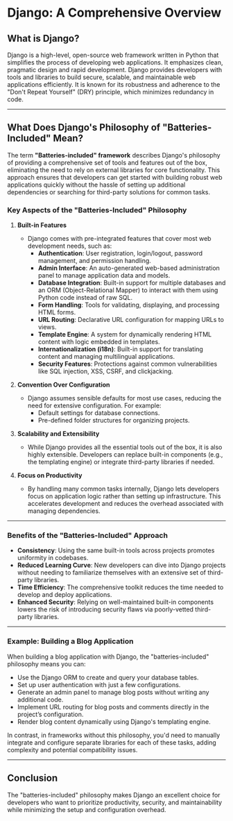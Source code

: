 # Django: A Comprehensive Overview

## What is Django?

Django is a high-level, open-source web framework written in Python that simplifies the process of developing web applications. It emphasizes clean, pragmatic design and rapid development. Django provides developers with tools and libraries to build secure, scalable, and maintainable web applications efficiently. It is known for its robustness and adherence to the "Don't Repeat Yourself" (DRY) principle, which minimizes redundancy in code.

---

## What Does Django's Philosophy of "Batteries-Included" Mean?

The term **"Batteries-included" framework** describes Django's philosophy of providing a comprehensive set of tools and features out of the box, eliminating the need to rely on external libraries for core functionality. This approach ensures that developers can get started with building robust web applications quickly without the hassle of setting up additional dependencies or searching for third-party solutions for common tasks.

### Key Aspects of the "Batteries-Included" Philosophy

1. **Built-in Features**
   - Django comes with pre-integrated features that cover most web development needs, such as:
     - **Authentication**: User registration, login/logout, password management, and permission handling.
     - **Admin Interface**: An auto-generated web-based administration panel to manage application data and models.
     - **Database Integration**: Built-in support for multiple databases and an ORM (Object-Relational Mapper) to interact with them using Python code instead of raw SQL.
     - **Form Handling**: Tools for validating, displaying, and processing HTML forms.
     - **URL Routing**: Declarative URL configuration for mapping URLs to views.
     - **Template Engine**: A system for dynamically rendering HTML content with logic embedded in templates.
     - **Internationalization (i18n)**: Built-in support for translating content and managing multilingual applications.
     - **Security Features**: Protections against common vulnerabilities like SQL injection, XSS, CSRF, and clickjacking.

2. **Convention Over Configuration**
   - Django assumes sensible defaults for most use cases, reducing the need for extensive configuration. For example:
     - Default settings for database connections.
     - Pre-defined folder structures for organizing projects.

3. **Scalability and Extensibility**
   - While Django provides all the essential tools out of the box, it is also highly extensible. Developers can replace built-in components (e.g., the templating engine) or integrate third-party libraries if needed.

4. **Focus on Productivity**
   - By handling many common tasks internally, Django lets developers focus on application logic rather than setting up infrastructure. This accelerates development and reduces the overhead associated with managing dependencies.

---

### Benefits of the "Batteries-Included" Approach

- **Consistency**: Using the same built-in tools across projects promotes uniformity in codebases.
- **Reduced Learning Curve**: New developers can dive into Django projects without needing to familiarize themselves with an extensive set of third-party libraries.
- **Time Efficiency**: The comprehensive toolkit reduces the time needed to develop and deploy applications.
- **Enhanced Security**: Relying on well-maintained built-in components lowers the risk of introducing security flaws via poorly-vetted third-party libraries.

---

### Example: Building a Blog Application

When building a blog application with Django, the "batteries-included" philosophy means you can:
- Use the Django ORM to create and query your database tables.
- Set up user authentication with just a few configurations.
- Generate an admin panel to manage blog posts without writing any additional code.
- Implement URL routing for blog posts and comments directly in the project’s configuration.
- Render blog content dynamically using Django's templating engine.

In contrast, in frameworks without this philosophy, you'd need to manually integrate and configure separate libraries for each of these tasks, adding complexity and potential compatibility issues.

---

## Conclusion

The "batteries-included" philosophy makes Django an excellent choice for developers who want to prioritize productivity, security, and maintainability while minimizing the setup and configuration overhead.
